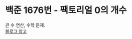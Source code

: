 # 백준 1676번 - 팩토리얼 0의 개수

큰 수 연산, 수학 문제.  
[블로그 참고](https://kdjun97.github.io/algorithm/baekjoon-1676/)